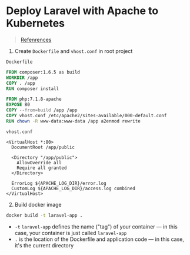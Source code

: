 # Deploy Laravel with Apache to Kubernetes

> [Refenrences](https://learnk8s.io/blog/kubernetes-deploy-laravel-the-easy-way)

1. Create `Dockerfile` and `vhost.conf` in root project

`Dockerfile`

```Dockerfile
FROM composer:1.6.5 as build
WORKDIR /app
COPY . /app
RUN composer install

FROM php:7.1.8-apache
EXPOSE 80
COPY --from=build /app /app
COPY vhost.conf /etc/apache2/sites-available/000-default.conf
RUN chown -R www-data:www-data /app a2enmod rewrite
```

`vhost.conf`

```config
<VirtualHost *:80>
  DocumentRoot /app/public

  <Directory "/app/public">
    AllowOverride all
    Require all granted
  </Directory>

  ErrorLog ${APACHE_LOG_DIR}/error.log
  CustomLog ${APACHE_LOG_DIR}/access.log combined
</VirtualHost>
```

2. Build docker image

```sh
docker build -t laravel-app .
```

- `-t` `laravel-app` defines the name ("tag") of your container — in this case, your container is just called `laravel-app`
- `.` is the location of the Dockerfile and application code — in this case, it's the current directory
